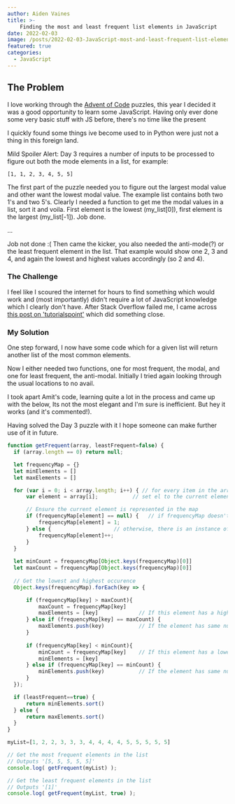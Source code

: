 ```yaml
---
author: Aiden Vaines
title: >-
    Finding the most and least frequent list elements in JavaScript
date: 2022-02-03
image: /posts/2022-02-03-JavaScript-most-and-least-frequent-list-elements/featured.png
featured: true
categories:
  - JavaScript
---
```


## The Problem
I love working through the [Advent of Code](https://adventofcode.com) puzzles, this year I decided it was a good opportunity to learn some JavaScript. Having only ever done some very basic stuff with JS before, there's no time like the present

I quickly found some things ive become used to in Python were just not a thing in this foreign land.

Mild Spoiler Alert:
Day 3 requires a number of inputs to be processed to figure out both the mode elements in a list, for example:
~~~
[1, 1, 2, 3, 4, 5, 5]
~~~ 

The first part of the puzzle needed you to figure out the largest modal value and other want the lowest modal value. The example list contains both two 1's and two 5's. Clearly I needed a function to get me the modal values in a list, sort it and voila. First element is the lowest (my_list[0]), first element is the largest (my_list[-1]). Job done.

...

Job not done :(
Then came the kicker, you also needed the anti-mode(?) or the least frequent element in the list. That example would show one 2, 3 and 4, and again the lowest and highest values accordingly (so 2 and 4).


### The Challenge
I feel like I scoured the internet for hours to find something which would work and (most importantly) didn't require a lot of JavaScript knowledge which I clearly don't have. After Stack Overflow failed me, I came across [this post on 'tutorialspoint'](https://www.tutorialspoint.com/get-the-item-that-appears-the-most-times-in-an-array-javascript) which did something close. 


### My Solution

One step forward, I now have some code which for a given list will return another list of the most common elements.

Now I either needed two functions, one for most frequent, the modal, and one for least frequent, the anti-modal. Initially I tried again looking through the usual locations to no avail.

I took apart Amit's code, learning quite a lot in the process and came up with the below, Its not the most elegant and I'm sure is inefficient. But hey it works (and it's commented!).

Having solved the Day 3 puzzle with it I hope someone can make further use of it in future.


~~~ javascript
function getFrequent(array, leastFrequent=false) {
  if (array.length == 0) return null;

  let frequencyMap = {}
  let minElements = []
  let maxElements = []

  for (var i = 0; i < array.length; i++) { // for every item in the array (indexed)
      var element = array[i];           // set el to the current element from the source array

      // Ensure the current element is represented in the map
      if (frequencyMap[element] == null) {   // if frequencyMap doesn't contain an instance of this element add it
          frequencyMap[element] = 1;
      } else {                    // otherwise, there is an instance of it, increment it
          frequencyMap[element]++;
      }
  }
  
  let minCount = frequencyMap[Object.keys(frequencyMap)[0]]
  let maxCount = frequencyMap[Object.keys(frequencyMap)[0]]
  
  // Get the lowest and highest occurence
  Object.keys(frequencyMap).forEach(key => {

      if (frequencyMap[key] > maxCount){
          maxCount = frequencyMap[key]
          maxElements = [key]             // If this element has a higher count than everything before it, empty the array and it must be this one
      } else if (frequencyMap[key] == maxCount) {
          maxElements.push(key)           // If the element has same number of occurrences of the the current max, add it to the max array
      }
      
      if (frequencyMap[key] < minCount){
          minCount = frequencyMap[key]    // If this element has a lower count than everything before it, empty the array and it must be this one
          minElements = [key]
      } else if (frequencyMap[key] == minCount) {
          minElements.push(key)           // If the element has same number of occurrences of the the current min, add it to the min array
      }
  });

  if (leastFrequent==true) {
      return minElements.sort()
  } else {
      return maxElements.sort()
  }
}

myList=[1, 2, 2, 3, 3, 3, 4, 4, 4, 4, 5, 5, 5, 5, 5]

// Get the most frequent elements in the list
// Outputs '[5, 5, 5, 5, 5]'
console.log( getFrequent(myList) );

// Get the least frequent elements in the list
// Outputs '[1]'
console.log( getFrequent(myList, true) );
~~~
